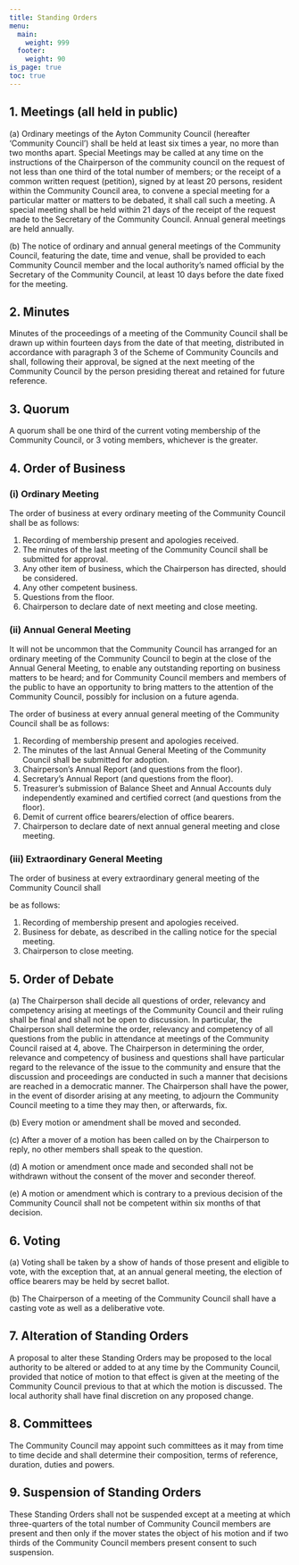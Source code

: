 ```yaml
---
title: Standing Orders
menu:
  main:
    weight: 999
  footer:
    weight: 90
is_page: true
toc: true
---
```


## 1. Meetings (all held in public)

(a) Ordinary meetings of the Ayton Community Council (hereafter ‘Community
Council’) shall be held at least six times a year, no more than two months
apart. Special Meetings may be called at any time on the instructions of the
Chairperson of the community council on the request of not less than one third
of the total number of members; or the receipt of a common written request
(petition), signed by at least 20 persons, resident within the Community Council
area, to convene a special meeting for a particular matter or matters to be
debated, it shall call such a meeting. A special meeting shall be held within
21 days of the receipt of the request made to the Secretary of the Community
Council. Annual general meetings are held annually.

(b) The notice of ordinary and annual general meetings of the Community Council,
featuring the date, time and venue, shall be provided to each Community Council
member and the local authority’s named official by the Secretary of the
Community Council, at least 10 days before the date fixed for the meeting.

## 2. Minutes

Minutes of the proceedings of a meeting of the Community Council shall be drawn
up within fourteen days from the date of that meeting, distributed in accordance
with paragraph 3 of the Scheme of Community Councils and shall, following their
approval, be signed at the next meeting of the Community Council by the person
presiding thereat and retained for future reference.

## 3. Quorum

A quorum shall be one third of the current voting membership of the Community
Council, or 3 voting members, whichever is the greater.

## 4. Order of Business

### (i) Ordinary Meeting

The order of business at every ordinary meeting of the Community Council shall be as follows:

1. Recording of membership present and apologies received.
1. The minutes of the last meeting of the Community Council shall be submitted for approval.
1. Any other item of business, which the Chairperson has directed, should be considered.
1. Any other competent business.
1. Questions from the floor.
1. Chairperson to declare date of next meeting and close meeting.

### (ii) Annual General Meeting

It will not be uncommon that the Community Council has arranged for an ordinary meeting of
the Community Council to begin at the close of the Annual General Meeting, to enable any
outstanding reporting on business matters to be heard; and for Community Council members
and members of the public to have an opportunity to bring matters to the attention of the
Community Council, possibly for inclusion on a future agenda.

The order of business at every annual general meeting of the Community Council shall be as
follows:

1. Recording of membership present and apologies received.
1. The minutes of the last Annual General Meeting of the Community Council shall be submitted for adoption.
1. Chairperson’s Annual Report (and questions from the floor).
1. Secretary’s Annual Report (and questions from the floor).
1. Treasurer’s submission of Balance Sheet and Annual Accounts duly independently examined and certified correct (and questions from the floor).
1. Demit of current office bearers/election of office bearers.
1. Chairperson to declare date of next annual general meeting and close meeting.

### (iii) Extraordinary General Meeting

The order of business at every extraordinary general meeting of the Community Council shall

be as follows:
1. Recording of membership present and apologies received.
1. Business for debate, as described in the calling notice for the special meeting.
1. Chairperson to close meeting.

## 5. Order of Debate

(a) The Chairperson shall decide all questions of order, relevancy and competency arising at
meetings of the Community Council and their ruling shall be final and shall not be open to
discussion. In particular, the Chairperson shall determine the order, relevancy and
competency of all questions from the public in attendance at meetings of the Community
Council raised at 4, above. The Chairperson in determining the order, relevance and
competency of business and questions shall have particular regard to the relevance of the
issue to the community and ensure that the discussion and proceedings are conducted in
such a manner that decisions are reached in a democratic manner. The Chairperson shall
have the power, in the event of disorder arising at any meeting, to adjourn the Community
Council meeting to a time they may then, or afterwards, fix.

(b) Every motion or amendment shall be moved and seconded.

(c) After a mover of a motion has been called on by the Chairperson to reply, no other
members shall speak to the question.

(d) A motion or amendment once made and seconded shall not be withdrawn without the
consent of the mover and seconder thereof.

(e) A motion or amendment which is contrary to a previous decision of the Community
Council shall not be competent within six months of that decision.

## 6. Voting

(a) Voting shall be taken by a show of hands of those present and eligible to vote, with the
exception that, at an annual general meeting, the election of office bearers may be held by
secret ballot.

(b) The Chairperson of a meeting of the Community Council shall have a casting vote as well
as a deliberative vote.

## 7. Alteration of Standing Orders

A proposal to alter these Standing Orders may be proposed to the local authority to be
altered or added to at any time by the Community Council, provided that notice of motion to
that effect is given at the meeting of the Community Council previous to that at which the
motion is discussed. The local authority shall have final discretion on any proposed change.

## 8. Committees

The Community Council may appoint such committees as it may from time to time decide and
shall determine their composition, terms of reference, duration, duties and powers.

## 9. Suspension of Standing Orders

These Standing Orders shall not be suspended except at a meeting at which three-quarters of
the total number of Community Council members are present and then only if the mover
states the object of his motion and if two thirds of the Community Council members present
consent to such suspension.
